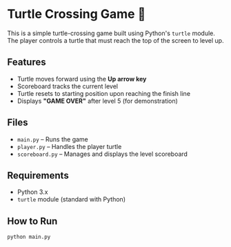 # Turtle Crossing Game 🐢

This is a simple turtle-crossing game built using Python's `turtle` module. The player controls a turtle that must reach the top of the screen to level up.

## Features

- Turtle moves forward using the **Up arrow key**
- Scoreboard tracks the current level
- Turtle resets to starting position upon reaching the finish line
- Displays **"GAME OVER"** after level 5 (for demonstration)

## Files

- `main.py` – Runs the game
- `player.py` – Handles the player turtle
- `scoreboard.py` – Manages and displays the level scoreboard

## Requirements

- Python 3.x
- `turtle` module (standard with Python)

## How to Run

```bash
python main.py
